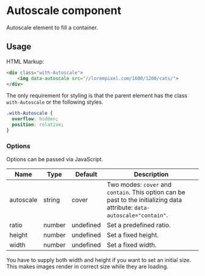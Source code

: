 # Autoscale component

Autoscale element to fill a container.

## Usage

HTML Markup:

```html
<div class="with-Autoscale">
    <img data-autoscale src="//lorempixel.com/1600/1200/cats/">
</div>
```

The only requirement for styling is that the parent element has the class `with-Autoscale` or the following styles.

```css
.with-Autoscale {
  overflow: hidden;
  position: relative;
}
```

### Options
Options can be passed via JavaScript. 

| Name | Type | Default | Description |
| ------ | ------- | ----- | ------ |
| autoscale | string | cover | Two modes: `cover` and `contain`. This option can be past to the initializing data attribute: `data-autoscale="contain"`. |
| ratio | number | undefined | Set a predefined ratio. |
| height | number | undefined | Set a fixed height. |
| width | number | undefined | Set a fixed width. |

You have to supply both width and height if you want to set an initial size. This makes images render in correct size while they are loading.
